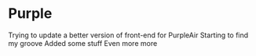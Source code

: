 # Purple
Trying to update a better version of front-end for PurpleAir
Starting to find my groove
Added some stuff
Even more
more

